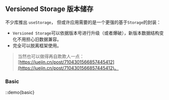 ## Versioned Storage 版本储存

不少库推出 `useStorage`， 但或许应用需要的是一个更强的基于`Storage`的封装：

- `Versioned Storage`可以依据版本号进行升级（或者爆破），新版本数据结构变化不用担心旧数据兼容。
- 完全可以脱离框架使用。

> 当然也可以做得再自欺欺人一点： [https://juejin.cn/post/7104301566857445412](https://juejin.cn/post/7104301566857445412)。

### Basic

::demo{basic}
